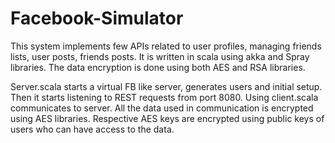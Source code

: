 # Facebook-Simulator

This system implements few APIs related to user profiles, managing friends lists, user posts, friends posts.
It is written in scala using akka and Spray libraries.
The data encryption is done using both AES and RSA libraries.

Server.scala starts a virtual FB like server, generates users and initial setup. Then it starts listening to REST requests from port 8080.
Using client.scala communicates to server. All the data used in communication is encrypted using AES libraries. Respective AES keys are encrypted using public keys of users who can have access to the data.
